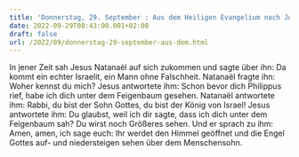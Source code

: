 ```yaml
---
title: 'Donnerstag, 29. September : Aus dem Heiligen Evangelium nach Johannes - Joh 1,47-51.'
date: 2022-09-29T08:43:00.001+02:00
draft: false
url: /2022/09/donnerstag-29-september-aus-dem.html
---
```


In jener Zeit sah Jesus Natanaël auf sich zukommen und sagte über ihn: Da kommt ein echter Israelit, ein Mann ohne Falschheit. Natanaël fragte ihn: Woher kennst du mich? Jesus antwortete ihm: Schon bevor dich Philippus rief, habe ich dich unter dem Feigenbaum gesehen. Natanaël antwortete ihm: Rabbi, du bist der Sohn Gottes, du bist der König von Israel! Jesus antwortete ihm: Du glaubst, weil ich dir sagte, dass ich dich unter dem Feigenbaum sah? Du wirst noch Größeres sehen. Und er sprach zu ihm: Amen, amen, ich sage euch: Ihr werdet den Himmel geöffnet und die Engel Gottes auf- und niedersteigen sehen über dem Menschensohn.